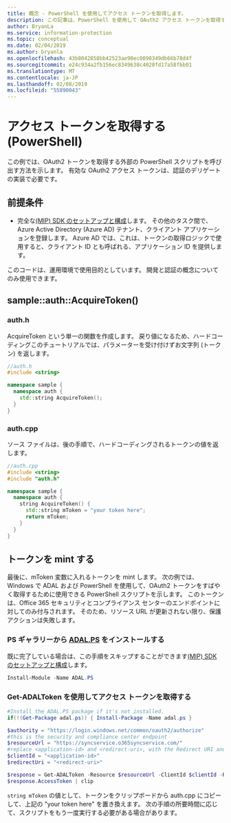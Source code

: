 ```yaml
---
title: 概念 - PowerShell を使用してアクセス トークンを取得します。
description: この記事は、PowerShell を使用して OAuth2 アクセス トークンを取得する方法を理解するのに役立ちます。 これは、認証委任の実装で必要になります。
author: BryanLa
ms.service: information-protection
ms.topic: conceptual
ms.date: 02/04/2019
ms.author: bryanla
ms.openlocfilehash: 43b8042858bb42523ae90ec0090349db66b78d4f
ms.sourcegitcommit: e24c934a2fb156ec8349638c4020fd17a58fbb01
ms.translationtype: MT
ms.contentlocale: ja-JP
ms.lasthandoff: 02/08/2019
ms.locfileid: "55890043"
---
```

# <a name="acquire-an-access-token-powershell"></a>アクセス トークンを取得する (PowerShell)

この例では、OAuth2 トークンを取得する外部の PowerShell スクリプトを呼び出す方法を示します。 有効な OAuth2 アクセス トークンは、認証のデリゲートの実装で必要です。

## <a name="prerequisites"></a>前提条件

- 完全な[(MIP) SDK のセットアップと構成](setup-configure-mip.md)します。 その他のタスク間で、Azure Active Directory (Azure AD) テナント、クライアント アプリケーションを登録します。 Azure AD では、これは、トークンの取得ロジックで使用すると、クライアント ID とも呼ばれる、アプリケーション ID を提供します。

このコードは、運用環境で使用目的としています。 開発と認証の概念についてのみ使用できます。 

## <a name="sampleauthacquiretoken"></a>sample::auth::AcquireToken()

### <a name="authh"></a>auth.h

AcquireToken という単一の関数を作成します。 戻り値になるため、ハードコーディングこのチュートリアルでは、パラメーターを受け付けずお文字列 (トークン) を返します。

```cpp
//auth.h
#include <string>

namespace sample {
  namespace auth {
    std::string AcquireToken();
  }
}
```

### <a name="authcpp"></a>auth.cpp

ソース ファイルは、後の手順で、ハードコーディングされるトークンの値を返します。

```cpp
//auth.cpp
#include <string>
#include "auth.h"

namespace sample {
  namespace auth {
    string AcquireToken() {
      std::string mToken = "your token here";
      return mToken;
    }
  }
}
```

## <a name="mint-a-token"></a>トークンを mint する

最後に、mToken 変数に入れるトークンを mint します。 次の例では、Windows で ADAL および PowerShell を使用して、OAuth2 トークンをすばやく取得するために使用できる PowerShell スクリプトを示します。 このトークンは、Office 365 セキュリティとコンプライアンス センターのエンドポイントに対してのみ付与されます。 そのため、リソース URL が更新されない限り、保護アクションは失敗します。 

### <a name="install-adalpshttpswwwpowershellgallerycompackagesadalps31942-from-ps-gallery"></a>PS ギャラリーから [ADAL.PS](https://www.powershellgallery.com/packages/ADAL.PS/3.19.4.2) をインストールする

既に完了している場合は、この手順をスキップすることができます[(MIP) SDK のセットアップと構成](setup-configure-mip.md)します。

```PowerShell
Install-Module -Name ADAL.PS
```

### <a name="use-get-adaltoken-to-obtain-the-access-token"></a>Get-ADALToken を使用してアクセス トークンを取得する

```PowerShell
#Install the ADAL.PS package if it's not installed.
if(!(Get-Package adal.ps)) { Install-Package -Name adal.ps }

$authority = "https://login.windows.net/common/oauth2/authorize" 
#this is the security and compliance center endpoint
$resourceUrl = "https://syncservice.o365syncservice.com/"
#replace <application-id> and <redirect-uri>, with the Redirect URI and Application ID from your Azure AD application registration.
$clientId = "<application-id>"
$redirectUri = "<redirect-uri>"

$response = Get-ADALToken -Resource $resourceUrl -ClientId $clientId -RedirectUri $redirectUri -Authority $authority -PromptBehavior:Always
$response.AccessToken | clip
```

`string mToken` の値として、トークンをクリップボードから auth.cpp にコピーして、上記の "your token here" を置き換えます。 次の手順の所要時間に応じて、スクリプトをもう一度実行する必要がある場合があります。


